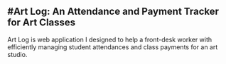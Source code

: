 #Art Log: An Attendance and Payment Tracker for Art Classes
---
Art Log is web application I designed to help a front-desk worker with efficiently managing student attendances and class payments for an art studio.

